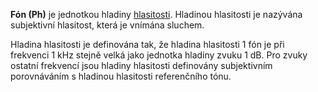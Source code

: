 **Fón (Ph)** je jednotkou hladiny [hlasitosti](https://cs.wikipedia.org/wiki/Hlasitost "Hlasitost"). Hladinou hlasitosti je nazývána subjektivní hlasitost, která je vnímána sluchem.

Hladina hlasitosti je definována tak, že hladina hlasitosti 1 fón je při frekvenci 1 kHz stejně velká jako jednotka hladiny zvuku 1 dB. Pro zvuky ostatní frekvencí jsou hladiny hlasitosti definovány subjektivním porovnáváním s hladinou hlasitosti referenčního tónu.